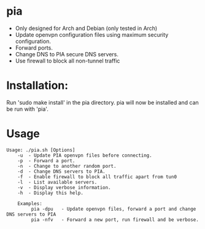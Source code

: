 pia
==========
- Only designed for Arch and Debian (only tested in Arch)
- Update openvpn configuration files using maximum security configuration.
- Forward ports.
- Change DNS to PIA secure DNS servers.
- Use firewall to block all non-tunnel traffic

Installation:
==========

Run 'sudo make install' in the pia directory.
pia will now be installed and can be run with 'pia'.
	
Usage
==========
	Usage: ./pia.sh [Options]
		-u	- Update PIA openvpn files before connecting.
		-p	- Forward a port.
		-n	- Change to another random port.
		-d	- Change DNS servers to PIA.
		-f	- Enable firewall to block all traffic apart from tun0
		-l	- List available servers.
		-v	- Display verbose information.
		-h	- Display this help.

		Examples: 
			 pia -dpu	- Update openvpn files, forward a port and change DNS servers to PIA
			 pia -nfv	- Forward a new port, run firewall and be verbose.
